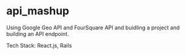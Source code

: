 # api_mashup
Using Google Geo API and FourSquare API and buidling a project and building an API endpoint.

Tech Stack:
React.js, Rails
